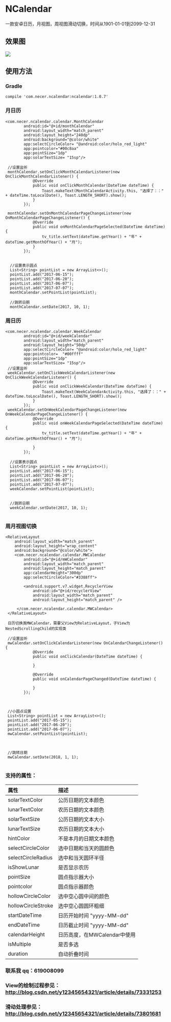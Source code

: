 # NCalendar
一款安卓日历，月视图，周视图滑动切换，时间从1901-01-01到2099-12-31


## 效果图
![](https://github.com/yannecer/NCalendar/blob/master/app/ncalendar.gif)



## 使用方法


### Gradle
```
compile 'com.necer.ncalendar:ncalendar:1.0.7'
```


### 月日历
```
<com.necer.ncalendar.calendar.MonthCalendar
        android:id="@+id/monthCalendar"
        android:layout_width="match_parent"
        android:layout_height="240dp"
        android:background="@color/white"
        app:selectCircleColor= "@android:color/holo_red_light"
        app:pointcolor="#00c8aa"
        app:pointSize="1dp"
        app:solarTextSize= "15sp"/>
        
 //设置监听
 monthCalendar.setOnClickMonthCalendarListener(new OnClickMonthCalendarListener() {
            @Override
            public void onClickMonthCalendar(DateTime dateTime) {
                Toast.makeText(MonthCalendarActivity.this, "选择了：：" + dateTime.toLocalDate(), Toast.LENGTH_SHORT).show();
            }
        });

 monthCalendar.setOnMonthCalendarPageChangeListener(new OnMonthCalendarPageChangeListener() {
            @Override
            public void onMonthCalendarPageSelected(DateTime dateTime) {
                tv_title.setText(dateTime.getYear() + "年" + dateTime.getMonthOfYear() + "月");
            }
        });
        
        
  //设置表示圆点
  List<String> pointList = new ArrayList<>();
  pointList.add("2017-06-15");
  pointList.add("2017-06-20");
  pointList.add("2017-06-07");
  pointList.add("2017-07-07");
  monthCalendar.setPointList(pointList);
  
  //跳转日期
  monthCalendar.setDate(2017, 10, 1);
```

### 周日历

```
<com.necer.ncalendar.calendar.WeekCalendar
        android:id="@+id/weekCalendar"
        android:layout_width="match_parent"
        android:layout_height="50dp"
        app:selectCircleColor= "@android:color/holo_red_light"
        app:pointcolor=  "#00ffff"
        app:pointSize="1dp"
        app:solarTextSize= "15sp"/>
 //设置监听
 weekCalendar.setOnClickWeekCalendarListener(new OnClickWeekCalendarListener() {
            @Override
            public void onClickWeekCalendar(DateTime dateTime) {
                Toast.makeText(WeekCalendarActivity.this, "选择了：：" + dateTime.toLocalDate(), Toast.LENGTH_SHORT).show();
            }
        });
 weekCalendar.setOnWeekCalendarPageChangeListener(new OnWeekCalendarPageChangeListener() {
            @Override
            public void onWeekCalendarPageSelected(DateTime dateTime) {
                tv_title.setText(dateTime.getYear() + "年" + dateTime.getMonthOfYear() + "月");

            }
        });
       
  //设置表示圆点
  List<String> pointList = new ArrayList<>();
  pointList.add("2017-06-15");
  pointList.add("2017-06-20");
  pointList.add("2017-06-07");
  pointList.add("2017-07-07");
  weekCalendar.setPointList(pointList);
  
  
  //跳转日期
  weekCalendar.setDate(2017, 10, 1);
  
```

### 周月视图切换

```
<RelativeLayout
    android:layout_width="match_parent"
    android:layout_height="wrap_content"
    android:background="@color/white">
    <com.necer.ncalendar.calendar.MWCalendar
        android:id="@+id/mWCalendar"
        android:layout_width="match_parent"
        android:layout_height="match_parent"
        app:calendarHeight="300dp"
        app:selectCircleColor="#3388ff">
        
        <android.support.v7.widget.RecyclerView
            android:id="@+id/recyclerView"
            android:layout_width="match_parent"
            android:layout_height="match_parent" />
            
     </com.necer.ncalendar.calendar.MWCalendar>
 </RelativeLayout>
   
 日历切换类MWCalendar，需要父View为RelativeLayout，子View为NestedScrollingChild的实现类
 
 //设置监听
 mwCalendar.setOnClickCalendarListener(new OnCalendarChangeListener() {
            @Override
            public void onClickCalendar(DateTime dateTime) {

            }

            @Override
            public void onCalendarPageChanged(DateTime dateTime) {

            }
        });
        
        
        
 //小圆点设置
 List<String> pointList = new ArrayList<>();
 pointList.add("2017-05-15");
 pointList.add("2017-06-20");
 pointList.add("2017-06-07"); 
 mwCalendar.setPointList(pointList);
 
 
 
 //跳转日期    
 mwCalendar.setDate(2018, 1, 1);
 
```



### 支持的属性：

| 属性| 描述|
|:---|:---|
| solarTextColor| 公历日期的文本颜色 |
| lunarTextColor| 农历日期的文本颜色 |
| solarTextSize| 公历日期的文本大小 |
| lunarTextSize| 农历日期的文本大小 |
| hintColor|不是本月的日期文本颜色 |
| selectCircleColor| 选中日期和当天的圆颜色 |
| selectCircleRadius| 选中和当天圆环半径 |
| isShowLunar| 是否显示农历 |
| pointSize| 圆点指示器大小 |
| pointcolor| 圆点指示器颜色 |
| hollowCircleColor| 选中空心圆中间的颜色|
| hollowCircleStroke| 选中空心圆圆环粗细 |
| startDateTime| 日历开始时间 "yyyy-MM-dd" |
| endDateTime| 日历截止时间 "yyyy-MM-dd" |
| calendarHeight|日历高度，在MWCalendar中使用 |
| isMultiple|是否多选|
| duration|自动折叠时间|


### 联系我 qq：619008099 

### View的绘制过程参见：http://blog.csdn.net/y12345654321/article/details/73331253 
### 滑动处理参见：http://blog.csdn.net/y12345654321/article/details/73801681


